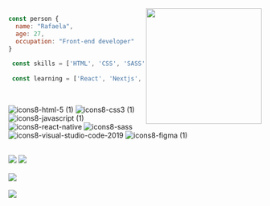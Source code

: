 <img align="right" width="230" height="230" src="https://user-images.githubusercontent.com/97412434/183806527-3c36f769-f724-4536-a394-87702da00b74.gif" />



```javascript
const person {
  name: "Rafaela",
  age: 27,
  occupation: "Front-end developer"
}
  
 const skills = ['HTML', 'CSS', 'SASS', 'JavaScript']
  
 const learning = ['React', 'Nextjs', 'TypeScript']
```


<br>

   ![icons8-html-5 (1)](https://user-images.githubusercontent.com/97412434/155586433-60a6dfe2-28ac-4f4d-ac0d-8bd1262ee9ff.svg)
![icons8-css3 (1)](https://user-images.githubusercontent.com/97412434/155586627-c3078866-833f-4022-90bb-a5133cce86c7.svg)
![icons8-javascript (1)](https://user-images.githubusercontent.com/97412434/155586786-f8c5df76-d1e9-4f08-b0ff-8663ce6a1d4c.svg)
![icons8-react-native](https://user-images.githubusercontent.com/97412434/155586906-bfdcc02f-5e70-401b-a305-4aec0f03bd76.svg)
![icons8-sass](https://user-images.githubusercontent.com/97412434/155587006-0046e85c-58a0-4143-b555-f6b0e2275d01.svg)
![icons8-visual-studio-code-2019](https://user-images.githubusercontent.com/97412434/155587257-0660de9b-6318-4178-9904-cacaa9259c6c.svg)
![icons8-figma (1)](https://user-images.githubusercontent.com/97412434/155587393-11c563c0-8d83-4b8c-acba-8acaec1d528f.svg)

   
<br>
 <a href="https://www.linkedin.com/in/itsrafa/" target="_blank"><img src="https://img.shields.io/badge/-LinkedIn-%230077B5?style=for-the-badge&logo=linkedin&logoColor=white" target="_blank"></a> 
 <a href="https://instagram.com/itsrasfa" target="_blank"><img src="https://img.shields.io/badge/-Instagram-%23E4405F?style=for-the-badge&logo=instagram&logoColor=white" target="_blank"></a>
 <br>
 <br>
<div>
  <a href="https://github.com/itsrasfa">
  <img src="https://github-readme-stats.vercel.app/api?username=itsrasfa&show_icons=true&theme=tokyonight&include_all_commits=true&count_private=true"/><br><br>
  <img src="https://github-readme-stats.vercel.app/api/top-langs/?username=itsrasfa&hide=html&layout=compact&langs_count=7&theme=tokyonight"/>
</div>

<br>
 




